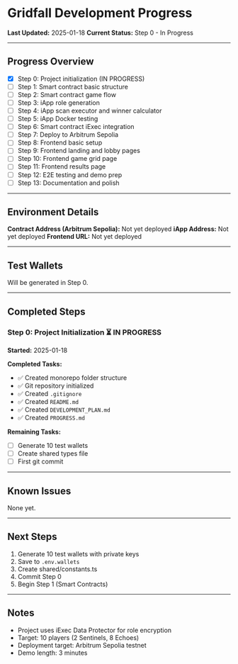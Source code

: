 # Gridfall Development Progress

**Last Updated:** 2025-01-18
**Current Status:** Step 0 - In Progress

---

## Progress Overview

- [x] Step 0: Project initialization (IN PROGRESS)
- [ ] Step 1: Smart contract basic structure
- [ ] Step 2: Smart contract game flow
- [ ] Step 3: iApp role generation
- [ ] Step 4: iApp scan executor and winner calculator
- [ ] Step 5: iApp Docker testing
- [ ] Step 6: Smart contract iExec integration
- [ ] Step 7: Deploy to Arbitrum Sepolia
- [ ] Step 8: Frontend basic setup
- [ ] Step 9: Frontend landing and lobby pages
- [ ] Step 10: Frontend game grid page
- [ ] Step 11: Frontend results page
- [ ] Step 12: E2E testing and demo prep
- [ ] Step 13: Documentation and polish

---

## Environment Details

**Contract Address (Arbitrum Sepolia):** Not yet deployed
**iApp Address:** Not yet deployed
**Frontend URL:** Not yet deployed

---

## Test Wallets

Will be generated in Step 0.

---

## Completed Steps

### Step 0: Project Initialization ⏳ IN PROGRESS
**Started:** 2025-01-18

**Completed Tasks:**
- ✅ Created monorepo folder structure
- ✅ Git repository initialized
- ✅ Created `.gitignore`
- ✅ Created `README.md`
- ✅ Created `DEVELOPMENT_PLAN.md`
- ✅ Created `PROGRESS.md`

**Remaining Tasks:**
- [ ] Generate 10 test wallets
- [ ] Create shared types file
- [ ] First git commit

---

## Known Issues

None yet.

---

## Next Steps

1. Generate 10 test wallets with private keys
2. Save to `.env.wallets`
3. Create shared/constants.ts
4. Commit Step 0
5. Begin Step 1 (Smart Contracts)

---

## Notes

- Project uses iExec Data Protector for role encryption
- Target: 10 players (2 Sentinels, 8 Echoes)
- Deployment target: Arbitrum Sepolia testnet
- Demo length: 3 minutes
